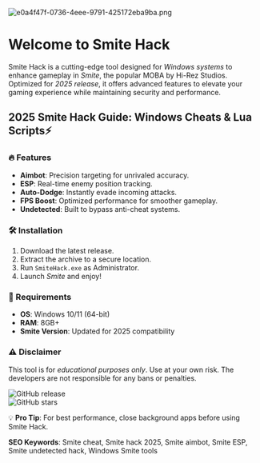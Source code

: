 ![e0a4f47f-0736-4eee-9791-425172eba9ba.png](https://i.postimg.cc/05LM1bYD/e0a4f47f-0736-4eee-9791-425172eba9ba.png)  

# Welcome to Smite Hack  

Smite Hack is a cutting-edge tool designed for *Windows systems* to enhance gameplay in *Smite*, the popular MOBA by Hi-Rez Studios. Optimized for *2025 release*, it offers advanced features to elevate your gaming experience while maintaining security and performance.  

## 2025 Smite Hack Guide: Windows Cheats & Lua Scripts⚡  

### 🔥 Features  
- **Aimbot**: Precision targeting for unrivaled accuracy.  
- **ESP**: Real-time enemy position tracking.  
- **Auto-Dodge**: Instantly evade incoming attacks.  
- **FPS Boost**: Optimized performance for smoother gameplay.  
- **Undetected**: Built to bypass anti-cheat systems.  

### 🛠 Installation  
1. Download the latest release.  
2. Extract the archive to a secure location.  
3. Run `SmiteHack.exe` as Administrator.  
4. Launch *Smite* and enjoy!  

### 📌 Requirements  
- **OS**: Windows 10/11 (64-bit)  
- **RAM**: 8GB+  
- **Smite Version**: Updated for 2025 compatibility  

### ⚠ Disclaimer  
This tool is for *educational purposes only*. Use at your own risk. The developers are not responsible for any bans or penalties.  

![GitHub release](https://img.shields.io/github/release-date/SmiteHack/SmiteHack?label=Latest%20Release)  
![GitHub stars](https://img.shields.io/github/stars/SmiteHack/SmiteHack?style=social)  

💡 **Pro Tip**: For best performance, close background apps before using Smite Hack.  

**SEO Keywords**: Smite cheat, Smite hack 2025, Smite aimbot, Smite ESP, Smite undetected hack, Windows Smite tools
